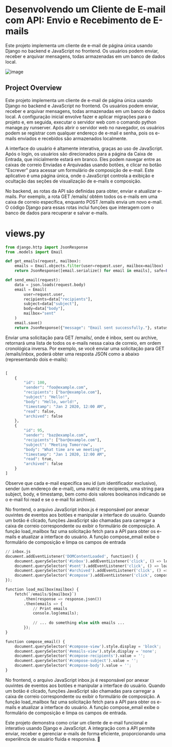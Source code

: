 # Desenvolvendo um Cliente de E-mail com API: Envio e Recebimento de E-mails


Este projeto implementa um cliente de e-mail de página única usando Django no backend e JavaScript no frontend. Os usuários podem enviar, receber e arquivar mensagens, todas armazenadas em um banco de dados local.

![image](https://github.com/user-attachments/assets/d48767a4-34af-4691-a47f-08742d8976d7)

## Project Overview

Este projeto implementa um cliente de e-mail de página única usando Django no backend e JavaScript no frontend. Os usuários podem enviar, receber e arquivar mensagens, todas armazenadas em um banco de dados local. A configuração inicial envolve fazer e aplicar migrações para o projeto e, em seguida, executar o servidor web com o comando python manage.py runserver. Após abrir o servidor web no navegador, os usuários podem se registrar com qualquer endereço de e-mail e senha, pois os e-mails enviados e recebidos são armazenados localmente.

A interface do usuário é altamente interativa, graças ao uso de JavaScript. Após o login, os usuários são direcionados para a página da Caixa de Entrada, que inicialmente estará em branco. Eles podem navegar entre as caixas de correio Enviadas e Arquivadas usando botões, e clicar no botão "Escrever" para acessar um formulário de composição de e-mail. Este aplicativo é uma página única, onde o JavaScript controla a exibição e ocultação das seções de visualização de e-mails e composição.

No backend, as rotas da API são definidas para obter, enviar e atualizar e-mails. Por exemplo, a rota GET /emails/<mailbox> obtém todos os e-mails em uma caixa de correio específica, enquanto POST /emails envia um novo e-mail. O código Django para essas rotas inclui funções que interagem com o banco de dados para recuperar e salvar e-mails.

# views.py

```python
from django.http import JsonResponse
from .models import Email

def get_emails(request, mailbox):
    emails = Email.objects.filter(user=request.user, mailbox=mailbox)
    return JsonResponse([email.serialize() for email in emails], safe=False)

def send_email(request):
    data = json.loads(request.body)
    email = Email(
        user=request.user,
        recipients=data["recipients"],
        subject=data["subject"],
        body=data["body"],
        mailbox="sent"
    )
    email.save()
    return JsonResponse({"message": "Email sent successfully."}, status=201)
```

Enviar uma solicitação para GET /emails/<mailbox>, onde <mailbox> é inbox, sent ou archive, retornará uma lista de todos os e-mails nessa caixa de correio, em ordem cronológica inversa. Por exemplo, se você enviar uma solicitação para GET /emails/inbox, poderá obter uma resposta JSON como a abaixo (representando dois e-mails):
```python

[
    {
        "id": 100,
        "sender": "foo@example.com",
        "recipients": ["bar@example.com"],
        "subject": "Hello!",
        "body": "Hello, world!",
        "timestamp": "Jan 2 2020, 12:00 AM",
        "read": false,
        "archived": false
    },
    {
        "id": 95,
        "sender": "baz@example.com",
        "recipients": ["bar@example.com"],
        "subject": "Meeting Tomorrow",
        "body": "What time are we meeting?",
        "timestamp": "Jan 1 2020, 12:00 AM",
        "read": true,
        "archived": false
    }
]
```


Observe que cada e-mail especifica seu id (um identificador exclusivo), sender (um endereço de e-mail), uma matriz de recipients, uma string para subject, body, e timestamp, bem como dois valores booleanos indicando se o e-mail foi read e se o e-mail foi archived.

No frontend, o arquivo JavaScript inbox.js é responsável por anexar ouvintes de eventos aos botões e manipular a interface do usuário. Quando um botão é clicado, funções JavaScript são chamadas para carregar a caixa de correio correspondente ou exibir o formulário de composição. A função load_mailbox faz uma solicitação fetch para a API para obter os e-mails e atualizar a interface do usuário. A função compose_email exibe o formulário de composição e limpa os campos de entrada

```python
// inbox.js
document.addEventListener('DOMContentLoaded', function() {
    document.querySelector('#inbox').addEventListener('click', () => load_mailbox('inbox'));
    document.querySelector('#sent').addEventListener('click', () => load_mailbox('sent'));
    document.querySelector('#archived').addEventListener('click', () => load_mailbox('archive'));
    document.querySelector('#compose').addEventListener('click', compose_email);
});

function load_mailbox(mailbox) {
    fetch(`/emails/${mailbox}`)
        .then(response => response.json())
        .then(emails => {
            // Print emails
            console.log(emails);
        
            // ... do something else with emails ...
        });
}

function compose_email() {
    document.querySelector('#compose-view').style.display = 'block';
    document.querySelector('#emails-view').style.display = 'none';
    document.querySelector('#compose-recipients').value = '';
    document.querySelector('#compose-subject').value = '';
    document.querySelector('#compose-body').value = '';
}
```

No frontend, o arquivo JavaScript inbox.js é responsável por anexar ouvintes de eventos aos botões e manipular a interface do usuário. Quando um botão é clicado, funções JavaScript são chamadas para carregar a caixa de correio correspondente ou exibir o formulário de composição. A função load_mailbox faz uma solicitação fetch para a API para obter os e-mails e atualizar a interface do usuário. A função compose_email exibe o formulário de composição e limpa os campos de entrada.

Este projeto demonstra como criar um cliente de e-mail funcional e interativo usando Django e JavaScript. A integração com a API permite enviar, receber e gerenciar e-mails de forma eficiente, proporcionando uma experiência de usuário fluida e responsiva. 🚀


